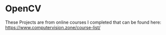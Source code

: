 # OpenCV
These Projects are from online courses I completed that can be found here: https://www.computervision.zone/course-list/
